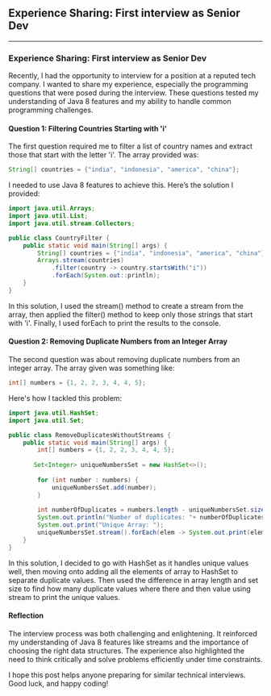 ## Experience Sharing: First interview as Senior Dev
---

### Experience Sharing: First interview as Senior Dev

Recently, I had the opportunity to interview for a position at a reputed tech company. I wanted to share my experience, especially the programming questions that were posed during the interview. These questions tested my understanding of Java 8 features and my ability to handle common programming challenges.

#### Question 1: Filtering Countries Starting with 'i'
The first question required me to filter a list of country names and extract those that start with the letter 'i'. The array provided was:

```java
String[] countries = {"india", "indonesia", "america", "china"};
```
I needed to use Java 8 features to achieve this. Here’s the solution I provided:

```java
import java.util.Arrays;
import java.util.List;
import java.util.stream.Collectors;

public class CountryFilter {
    public static void main(String[] args) {
        String[] countries = {"india", "indonesia", "america", "china"};
        Arrays.stream(countries)
            .filter(country -> country.startsWith("i"))
            .forEach(System.out::println); 
    }
}
```

In this solution, I used the stream() method to create a stream from the array, then applied the filter() method to keep only those strings that start with 'i'. Finally, I used forEach to print the results to the console.

#### Question 2: Removing Duplicate Numbers from an Integer Array

The second question was about removing duplicate numbers from an integer array. The array given was something like:

```java
int[] numbers = {1, 2, 2, 3, 4, 4, 5};
```

Here's how I tackled this problem:

```java
import java.util.HashSet;
import java.util.Set;

public class RemoveDuplicatesWithoutStreams {
    public static void main(String[] args) {
        int[] numbers = {1, 2, 2, 3, 4, 4, 5};
        
       Set<Integer> uniqueNumbersSet = new HashSet<>();
        
        for (int number : numbers) {
            uniqueNumbersSet.add(number);
        }
       
        int numberOfDuplicates = numbers.length - uniqueNumbersSet.size();
        System.out.println("Number of duplicates: "+ numberOfDuplicates);
        System.out.print("Unique Array: ");
        uniqueNumbersSet.stream().forEach(elem -> System.out.print(elem + " "));
    }
}
```

In this solution, I decided to go with HashSet as it handles unique values well, then moving onto adding all the elements of array to HashSet to separate duplicate values. Then used the difference in array length and set size to find how many duplicate values where there and then value using stream to print the unique values.

#### Reflection
The interview process was both challenging and enlightening. It reinforced my understanding of Java 8 features like streams and the importance of choosing the right data structures. The experience also highlighted the need to think critically and solve problems efficiently under time constraints.

I hope this post helps anyone preparing for similar technical interviews. Good luck, and happy coding!
